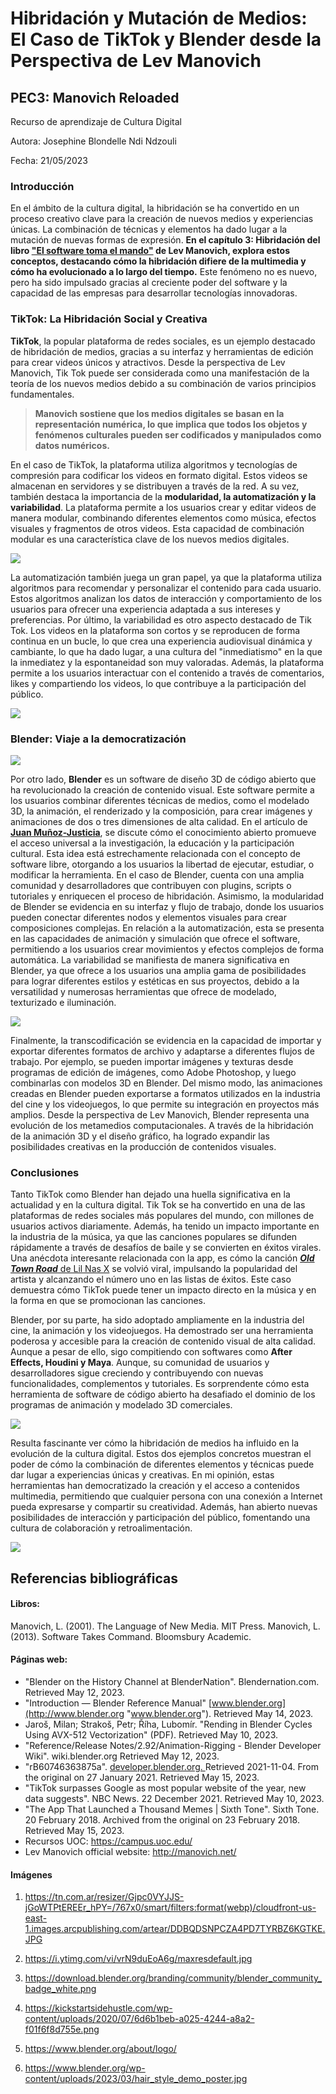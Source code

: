 # Hibridación y Mutación de Medios: El Caso de TikTok y Blender desde la Perspectiva de Lev Manovich

## PEC3: Manovich Reloaded

Recurso de aprendizaje de Cultura Digital

Autora: Josephine Blondelle Ndi Ndzouli

Fecha: 21/05/2023

### Introducción

En el ámbito de la cultura digital, la hibridación se ha convertido en un proceso creativo clave para la creación de nuevos medios y experiencias únicas. La combinación de técnicas y elementos ha dado lugar a la mutación de nuevas formas de expresión. **En el capítulo 3: Hibridación del libro ["El software toma el mando"](https://campus.uoc.edu/tren/trenacc?s=cba95bb6365b96a8e13a090eaa98045b6baa67a58bcda160de64383fc5ad3ffd549fb9124e54948cd50145f43697bd440fd6b601a6bbd53086eca0e17bdb76c5&modul=DIMAX.DINAROJ/dimaxweb.Pagina&pantalla=HISTORICS&node=73486&entidad_gestora=DEF&entorn_gestio=PV20222&idioma=CAS&lang=&pantalla_his=XML_ARBRE_RECURSOS&cami=&p_entrada=PV) de Lev Manovich, explora estos conceptos, destacando cómo la hibridación difiere de la multimedia y cómo ha evolucionado a lo largo del tiempo.** Este fenómeno no es nuevo, pero ha sido impulsado gracias al creciente poder del software y la capacidad de las empresas para desarrollar tecnologías innovadoras.

### TikTok: La Hibridación Social y Creativa

**TikTok**, la popular plataforma de redes sociales, es un ejemplo destacado de hibridación de medios, gracias a su interfaz  y herramientas de edición para crear videos únicos y atractivos. Desde la perspectiva de Lev Manovich, Tik Tok puede ser considerada como una manifestación de la teoría de los nuevos medios debido a su combinación de varios principios fundamentales. 

> **Manovich sostiene que los medios digitales se basan en la representación numérica, lo que implica que todos los objetos y fenómenos culturales pueden ser codificados y manipulados como datos numéricos.** 

En el caso de TikTok, la plataforma utiliza algoritmos y tecnologías de compresión para codificar los videos en formato digital. Estos videos se almacenan en servidores y se distribuyen a través de la red. A su vez, también destaca la importancia de la **modularidad, la automatización y la variabilidad**. La plataforma permite a los usuarios crear y editar videos de manera modular, combinando diferentes elementos como música, efectos visuales y fragmentos de otros videos. Esta capacidad de combinación modular es una característica clave de los nuevos medios digitales. 


![](https://github.com/uocstudent/PEC3_Manovich_Reloaded-/blob/main/TIK%20TOK%20I.png)


La automatización también juega un gran papel, ya que la plataforma utiliza algoritmos para recomendar y personalizar el contenido para cada usuario. Estos algoritmos analizan los datos de interacción y comportamiento de los usuarios para ofrecer una experiencia adaptada a sus intereses y preferencias. Por último, la variabilidad es otro aspecto destacado de Tik Tok. Los videos en la plataforma son cortos y se reproducen de forma continua en un bucle, lo que crea una experiencia audiovisual dinámica y cambiante, lo que ha dado lugar, a una cultura del "inmediatismo" en la que la inmediatez y la espontaneidad son muy valoradas. Además, la plataforma permite a los usuarios interactuar con el contenido a través de comentarios, likes y compartiendo los videos, lo que contribuye a la participación del público.

![](https://github.com/uocstudent/PEC3_Manovich_Reloaded-/blob/main/TIK%20TOK%20II.png)


### Blender:  Viaje a la democratización


![](https://github.com/uocstudent/PEC3_Manovich_Reloaded-/blob/c822fe16751a612ec57599ab58065f710c177159/blender_community_badge_white.png)


Por otro lado, **Blender** es un software de diseño 3D de código abierto que ha revolucionado la creación de contenido visual. Este software permite a los usuarios combinar diferentes técnicas de medios, como el modelado 3D, la animación, el renderizado y la composición, para crear imágenes y animaciones de dos o tres dimensiones de alta calidad. En el artículo de [**Juan Muñoz-Justicia**](http://juan.psicologiasocial.eu/conocimiento-y-tecnologia), se discute cómo el conocimiento abierto promueve el acceso universal a la investigación, la educación y la participación cultural. Esta idea está estrechamente relacionada con el concepto de software libre, otorgando a los usuarios la libertad de ejecutar, estudiar, o modificar la herramienta. En el caso de Blender, cuenta con una amplia comunidad y desarrolladores que contribuyen con plugins, scripts o tutoriales y enriquecen el proceso de hibridación. Asimismo, la modularidad de Blender se evidencia en su interfaz y flujo de trabajo, donde los usuarios pueden conectar diferentes nodos y elementos visuales para crear composiciones complejas. En relación a la automatización, esta se presenta en las capacidades de animación y simulación que ofrece el software, permitiendo a los usuarios crear movimientos y efectos complejos de forma automática. La variabilidad se manifiesta de manera significativa en Blender, ya que ofrece a los usuarios una amplia gama de posibilidades para lograr diferentes estilos y estéticas en sus proyectos, debido a la versatilidad y numerosas herramientas que ofrece de modelado, texturizado e iluminación. 


![](https://github.com/uocstudent/PEC3_Manovich_Reloaded-/blob/main/hair_style_demo_poster.jpg)


Finalmente, la transcodificación se evidencia en la capacidad de importar y exportar diferentes formatos de archivo y adaptarse a diferentes flujos de trabajo. Por ejemplo, se pueden importar imágenes y texturas desde programas de edición de imágenes, como Adobe Photoshop, y luego combinarlas con modelos 3D en Blender. Del mismo modo, las animaciones creadas en Blender pueden exportarse a formatos utilizados en la industria del cine y los videojuegos, lo que permite su integración en proyectos más amplios. Desde la perspectiva de Lev Manovich, Blender representa una evolución de los metamedios computacionales. A través de la hibridación de la animación 3D y el diseño gráfico, ha logrado expandir las posibilidades creativas en la producción de contenidos visuales.

### Conclusiones

Tanto TikTok como Blender han dejado una huella significativa en la actualidad y en la cultura digital. Tik Tok se ha convertido en una de las plataformas de redes sociales más populares del mundo, con millones de usuarios activos diariamente. Además, ha tenido un impacto importante en la industria de la música, ya que las canciones populares se difunden rápidamente a través de desafíos de baile y se convierten en éxitos virales. Una anécdota interesante relacionada con la app, es cómo la canción  [***Old Town Road*** de Lil Nas X](https://www.washingtonpost.com/lifestyle/style/from-tiktok-smash-to-billboard-record-breaker-how-old-town-road-gamed-the-system-and-won-the-summer/2019/08/21/7d355fc8-bf66-11e9-a5c6-1e74f7ec4a93_story.html) se volvió viral, impulsando la popularidad del artista y alcanzando el número uno en las listas de éxitos. Este caso demuestra cómo TikTok puede tener un impacto directo en la música y en la forma en que se promocionan las canciones. 

Blender, por su parte, ha sido adoptado ampliamente en la industria del cine, la animación y los videojuegos. Ha demostrado ser una herramienta poderosa y accesible para la creación de contenido visual de alta calidad. Aunque a pesar de ello, sigo compitiendo con softwares como **After Effects, Houdini y Maya**. Aunque, su comunidad de usuarios y desarrolladores sigue creciendo y contribuyendo con nuevas funcionalidades, complementos y tutoriales. Es sorprendente cómo esta herramienta de software de código abierto ha desafiado el dominio de los programas de animación y modelado 3D comerciales.

![](https://github.com/uocstudent/PEC3_Manovich_Reloaded-/blob/main/maxresdefault.jpg)

Resulta fascinante ver cómo la hibridación de medios ha influido en la evolución de la cultura digital. Estos dos ejemplos concretos muestran el poder de cómo la combinación de diferentes elementos y técnicas puede dar lugar a experiencias únicas y creativas. En mi opinión, estas herramientas han democratizado la creación y el acceso a contenidos multimedia, permitiendo que cualquier persona con una conexión a Internet pueda expresarse y compartir su creatividad. Además, han abierto nuevas posibilidades de interacción y participación del público, fomentando una cultura de colaboración y retroalimentación. 

![](https://github.com/uocstudent/PEC3_Manovich_Reloaded-/blob/main/TIK%20TOK%20III.png)

## Referencias bibliográficas

#### Libros:

Manovich, L. (2001). The Language of New Media. MIT Press. Manovich, L. (2013). Software Takes Command. Bloomsbury Academic.

#### Páginas web:

-  "Blender on the History Channel at BlenderNation". Blendernation.com. Retrieved May 12, 2023.
-  "Introduction — Blender Reference Manual" [www.blender.org](http://www.blender.org "www.blender.org"). Retrieved May 14, 2023.
-  Jaroš, Milan; Strakoš, Petr; Říha, Lubomír. "Rending in Blender Cycles Using AVX-512 Vectorization" (PDF). Retrieved May 10, 2023.
-   "Reference/Release Notes/2.92/Animation-Rigging - Blender Developer Wiki". wiki.blender.org Retrieved May 12, 2023.
-  "rB60746363875a". [developer.blender.org. ](http://developer.blender.org.  "developer.blender.org. ")Retrieved 2021-11-04.  From the original on 27 January 2021. Retrieved May 15, 2023.
-  "TikTok surpasses Google as most popular website of the year, new data suggests". NBC News. 22 December 2021. Retrieved May 10, 2023.
-  "The App That Launched a Thousand Memes | Sixth Tone". Sixth Tone. 20 February 2018. Archived from the original on 23 February 2018. Retrieved May 15, 2023.
- Recursos UOC: https://campus.uoc.edu/
- Lev Manovich official website: http://manovich.net/


#### Imágenes

1. https://tn.com.ar/resizer/Gjpc0VYJJS-jGoWTPtEREEr_hPY=/767x0/smart/filters:format(webp)/cloudfront-us-east-1.images.arcpublishing.com/artear/DDBQDSNPCZA4PD7TYRBZ6KGTKE.JPG

2. https://i.ytimg.com/vi/vrN9duEoA6g/maxresdefault.jpg

3. https://download.blender.org/branding/community/blender_community_badge_white.png

4. https://kickstartsidehustle.com/wp-content/uploads/2020/07/6d6b1beb-a025-4244-a8a2-f01f6f8d755e.png

5. https://www.blender.org/about/logo/

6. https://www.blender.org/wp-content/uploads/2023/03/hair_style_demo_poster.jpg

